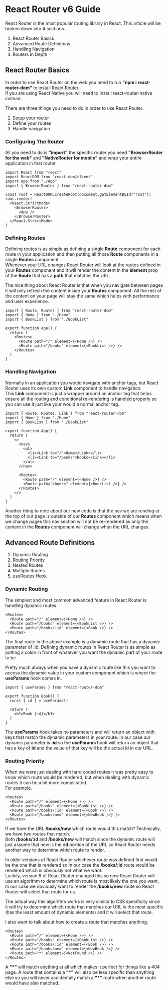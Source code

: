 <h1>React Router v6 Guide</h1>
<p>React Router is the most popular routing library in React. This article will be broken down into 4 sections.</p>
<ol>
  <li>React Router Basics</li>
  <li>Advanced Route Definitions</li>
  <li>Handling Navigation</li>
  <li>Routers In Depth</li>
</ol>

<h2>React Router Basics</h2>
<p>In order to use React Router on the web you need to run <b>"npm i react-router-dom"</b> to install React Router.<br/>
If you are using React Native you will need to install react-router-native instead.</p>
<p>There are three things you need to do in order to use React Router.</p>
<ol>
  <li>Setup your router</li>
  <li>Define your routes</li>
  <li>Handle navigation</li>
</ol>

<h3>Configuring The Router</h3>
<p>All you need to do is <b>"import"</b> the specific router you need <b>"BrowserRouter for the web"</b> and <b>"NativeRouter for mobile"</b> and wrap your entire application in that router.</p>

```
import React from "react"
import ReactDOM from "react-dom/client"
import App from "./App"
import { BrowserRouter } from "react-router-dom"

const root = ReactDOM.createRoot(document.getElementById("root"))
root.render(
  <React.StrictMode>
    <BrowserRouter>
      <App />
    </BrowserRouter>
  </React.StrictMode>
)
```

<h3>Defining Routes</h3>
<p>Defining routes is as simple as defining a single <b>Route</b> component for each route in your application and then putting all those <b>Route</b> components in a single <b>Routes</b> component.<br/> 
Whenever your URL changes React Router will look at the routes defined in your <b>Routes</b> component and it will render the content in the <b>element</b> prop of the <b>Route</b> that has a <b>path</b> that matches the URL.</p>
<p>The nice thing about React Router is that when you navigate between pages it will only refresh the content inside your <b>Routes</b> component. All the rest of the content on your page will stay the same which helps with performance and user experience.</p>

```
import { Route, Routes } from "react-router-dom"
import { Home } from "./Home"
import { BookList } from "./BookList"

export function App() {
  return (
    <Routes>
      <Route path="/" element={<Home />} />
      <Route path="/books" element={<BookList />} />
    </Routes>
  )
}
```

<h3>Handling Navigation</h3>
<p>Normally in an application you would navigate with anchor tags, but React Router uses its own custom <b>Link</b> component to handle navigation.<br/>
This <b>Link</b> component is just a wrapper around an anchor tag that helps ensure all the routing and conditional re-rendering is handled properly so you can use it just like your would a normal anchor tag.</p>

```
import { Route, Routes, Link } from "react-router-dom"
import { Home } from "./Home"
import { BookList } from "./BookList"

export function App() {
  return (
    <>
      <nav>
        <ul>
          <li><Link to="/">Home</Link></li>
          <li><Link to="/books">Books</Link></li>
        </ul>
      </nav>

      <Routes>
        <Route path="/" element={<Home />} />
        <Route path="/books" element={<BookList />} />
      </Routes>
    </>
  )
}
```

<p>Another thing to note about our new code is that the nav we are rending at the top of our page is outside of our <b>Routes</b> component which means when we change pages this nav section will not be re-rendered as only the content in the <b>Routes</b> component will change when the URL changes.</p>

<h2>Advanced Route Definitions</h2>
<ol>
  <li>Dynamic Routing</li>
  <li>Routing Priority</li>
  <li>Nested Routes</li>
  <li>Multiple Routes</li>
  <li>useRoutes Hook</li>
</ol>

<h3>Dynamic Routing</h3>
<p>The simplest and most common advanced feature in React Router is handling dynamic routes.</p>

```
<Routes>
  <Route path="/" element={<Home />} />
  <Route path="/books" element={<BookList />} />
  <Route path="/books/:id" element={<Book />} />
</Routes>
```

<p>The final route in the above example is a dynamic route that has a dynamic parameter of :id. Defining dynamic routes in React Router is as simple as putting a colon in front of whatever you want the dynamic part of your route to be.</p>
<p>Pretty much always when you have a dynamic route like this you want to access the dynamic value in your custom component which is where the <b>useParams</b> hook comes in.</p>

```
import { useParams } from "react-router-dom"

export function Book() {
  const { id } = useParams()

  return (
    <h1>Book {id}</h1>
  )
}
```

<p>The <b>useParams</b> hook takes no parameters and will return an object with keys that match the dynamic parameters in your route. In our case our dynamic parameter is <b>:id</b> so the <b>useParams</b> hook will return an object that has a key of <b>id</b> and the value of that key will be the actual id in our URL.</p>

<h3>Routing Priority</h3>
<p>When we were just dealing with hard coded routes it was pretty easy to know which route would be rendered, but when dealing with dynamic routes it can be a bit more complicated.</br> For example.</p>

```
<Routes>
  <Route path="/" element={<Home />} />
  <Route path="/books" element={<BookList />} />
  <Route path="/books/:id" element={<Book />} />
  <Route path="/books/new" element={<NewBook />} />
</Routes>
```

<p>If we have the URL <b>/books/new</b> which route would this match? Technically, we have two routes that match.</br> Both <b>/books/:id</b> and <b>/books/new</b> will match since the dynamic route will just assume that new is the <b>:id</b> portion of the URL so React Router needs another way to determine which route to render.</p>
<p>In older versions of React Router whichever route was defined first would be the one that is rendered so in our case the <b>/books/:id</b> route would be rendered which is obviously not what we want.<br/> Luckily, version 6 of React Router changed this so now React Router will use an algorithm to determine which route is most likely the one you want.<br/> In our case we obviously want to render the <b>/books/new</b> route so React Router will select that route for us.</p> <p>The actual way this algorithm works is very similar to CSS specificity since it will try to determine which route that matches our URL is the most specific (has the least amount of dynamic elements) and it will select that route.</p>
<p>I also want to talk about how to create a route that matches anything.</p>

```
<Routes>
  <Route path="/" element={<Home />} />
  <Route path="/books" element={<BookList />} />
  <Route path="/books/:id" element={<Book />} />
  <Route path="/books/new" element={<NewBook />} />
  <Route path="*" element={<NotFound />} />
</Routes>
```

<p>A <b>"*"</b> will match anything at all which makes it perfect for things like a 404 page. A route that contains a <b>"*"</b> will also be less specific than anything else so you will never accidentally match a <b>"*"</b> route when another route would have also matched.</p>

